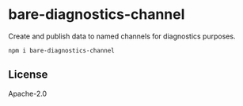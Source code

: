 # bare-diagnostics-channel

Create and publish data to named channels for diagnostics purposes.

```
npm i bare-diagnostics-channel
```

## License

Apache-2.0
